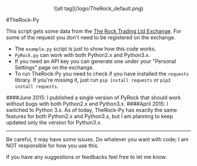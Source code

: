 <p align="center">
![alt tag](/logo/TheRock_default.png)
</p>
#TheRock-Py

This script gets some data from the [The Rock Trading Ltd Exchange](https://www.therocktrading.com/referral/80). For some of the request you don't need to be registered on the exchange. 

- The `example.py` script is just to show how this code works. 
- `PyRock.py` can work with both Python2.x and Python3.x.
- If you need an API key you can generate one under your "Personal Settings" page on the exchange. 
- To run TheRock-Py you need to check if you have installed the `requests` library. If you're missing it, just run `pip install requests` or `pip3 install requests`.

####June 2015:
I published a single version of PyRock that should work without bugs with both Python2.x and Python3.x. 
####April 2015:
I switched to Python 3.x. As of today, TheRock-Py has exactly the same features for both Python2.x and Python3.x, but I am planning to keep updated only the version for Python3.x. 

--------
Be careful, it may have some issues. Do whatever you want with code; I am NOT responsible for how you use this.

If you have any suggestions or feedbacks feel free to let me know.